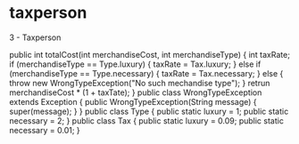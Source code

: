 # taxperson
3 - Taxperson

public int totalCost(int merchandiseCost, int merchandiseType) {     int taxRate;     if (merchandiseType == Type.luxury)     {          taxRate = Tax.luxury;     }     else if (merchandiseType == Type.necessary)     {          taxRate = Tax.necessary;     }     else     {         throw new WrongTypeException("No such mechandise type");     }      retrun   merchandiseCost * (1 +  taxTate); }    public class WrongTypeException extends Exception {       public WrongTypeException(String message)      {          super(message);      } }  public class Type {    public static luxury = 1;    public static necessary = 2; } public class Tax {    public static luxury = 0.09;    public static necessary = 0.01; }
 
